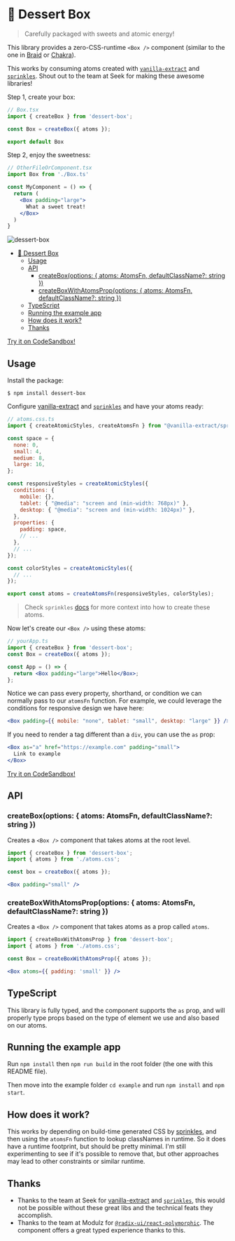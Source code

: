 # 🍰 Dessert Box

> Carefully packaged with sweets and atomic energy!

This library provides a zero-CSS-runtime `<Box />` component (similar to the one in [Braid](https://seek-oss.github.io/braid-design-system/components/Box) or [Chakra](https://chakra-ui.com/docs/layout/box)).

This works by consuming atoms created with [`vanilla-extract`](https://github.com/seek-oss/vanilla-extract) and [`sprinkles`](https://github.com/seek-oss/vanilla-extract/tree/master/packages/sprinkles). Shout out to the team at Seek for making these awesome libraries!

Step 1, create your box:

```jsx
// Box.tsx
import { createBox } from 'dessert-box';

const Box = createBox({ atoms });

export default Box
```

Step 2, enjoy the sweetness:

```jsx
// OtherFileOrComponent.tsx
import Box from './Box.ts'

const MyComponent = () => {
  return (
    <Box padding="large">
      What a sweet treat!
    </Box>
  )
}
```

![dessert-box](https://img.shields.io/bundlephobia/minzip/dessert-box.svg)

- [🍰 Dessert Box](#-dessert-box)
  - [Usage](#usage)
  - [API](#api)
    - [createBox(options: { atoms: AtomsFn, defaultClassName?: string })](#createboxoptions--atoms-atomsfn-defaultclassname-string-)
    - [createBoxWithAtomsProp(options: { atoms: AtomsFn, defaultClassName?: string })](#createboxwithatomspropoptions--atoms-atomsfn-defaultclassname-string-)
  - [TypeScript](#typescript)
  - [Running the example app](#running-the-example-app)
  - [How does it work?](#how-does-it-work)
  - [Thanks](#thanks)

[Try it on CodeSandbox!](https://codesandbox.io/s/dessert-box-demo-wxgy8?file=/src/App.tsx)

## Usage

Install the package:

```
$ npm install dessert-box
```

Configure [vanilla-extract](https://github.com/seek-oss/vanilla-extract) and [`sprinkles`](https://github.com/seek-oss/vanilla-extract/tree/master/packages/sprinkles) and have your atoms ready:

```js
// atoms.css.ts
import { createAtomicStyles, createAtomsFn } from "@vanilla-extract/sprinkles";

const space = {
  none: 0,
  small: 4,
  medium: 8,
  large: 16,
};

const responsiveStyles = createAtomicStyles({
  conditions: {
    mobile: {},
    tablet: { "@media": "screen and (min-width: 768px)" },
    desktop: { "@media": "screen and (min-width: 1024px)" },
  },
  properties: {
    padding: space,
    // ...
  },
  // ...
});

const colorStyles = createAtomicStyles({
  // ...
});

export const atoms = createAtomsFn(responsiveStyles, colorStyles);
```

> Check `sprinkles` [docs](https://github.com/seek-oss/vanilla-extract/tree/3360bdfc9220024e7ffa49b3b198b72743d4e264/packages/sprinkles#setup) for more context into how to create these atoms.

Now let's create our `<Box />` using these atoms:

```jsx
// yourApp.ts
import { createBox } from 'dessert-box';
const Box = createBox({ atoms });

const App = () => {
  return <Box padding="large">Hello</Box>;
};
```

Notice we can pass every property, shorthand, or condition we can normally pass to our `atomsFn` function. For example, we could leverage the conditions for responsive design we have here:

```jsx
<Box padding={{ mobile: "none", tablet: "small", desktop: "large" }} />
```

If you need to render a tag different than a `div`, you can use the `as` prop:

```jsx
<Box as="a" href="https://example.com" padding="small">
  Link to example
</Box>
```

[Try it on CodeSandbox!](https://codesandbox.io/s/dessert-box-demo-wxgy8?file=/src/App.tsx)

## API

### createBox(options: { atoms: AtomsFn, defaultClassName?: string }) 

Creates a `<Box />` component that takes atoms at the root level.

```jsx
import { createBox } from 'dessert-box';
import { atoms } from './atoms.css';

const box = createBox({ atoms });

<Box padding="small" />
```

### createBoxWithAtomsProp(options: { atoms: AtomsFn, defaultClassName?: string })

Creates a `<Box />` component that takes atoms as a prop called `atoms`.

```jsx
import { createBoxWithAtomsProp } from 'dessert-box';
import { atoms } from './atoms.css';

const Box = createBoxWithAtomsProp({ atoms });

<Box atoms={{ padding: 'small' }} />
```

## TypeScript

This library is fully typed, and the component supports the `as` prop, and will properly type props based on the type of element we use and also based on our atoms.

## Running the example app

Run `npm install` then `npm run build` in the root folder (the one with this README file).

Then move into the example folder `cd example` and run `npm install` and `npm start`.

## How does it work?

This works by depending on build-time generated CSS by [sprinkles](https://github.com/seek-oss/vanilla-extract/tree/3360bdfc9220024e7ffa49b3b198b72743d4e264/packages/sprinkles), and then using the `atomsFn` function to lookup classNames in runtime. So it does have a runtime footprint, but should be pretty minimal. I'm still experimenting to see if it's possible to remove that, but other approaches may lead to other constraints or similar runtime.

## Thanks

- Thanks to the team at Seek for [vanilla-extract](https://github.com/seek-oss/vanilla-extract) and [`sprinkles`](https://github.com/seek-oss/vanilla-extract/tree/master/packages/sprinkles), this would not be possible without these great libs and the technical feats they accomplish.
- Thanks to the team at Modulz for [`@radix-ui/react-polymorphic`](https://radix-ui.com/primitives/docs/utilities/polymorphic). The component offers a great typed experience thanks to this.
